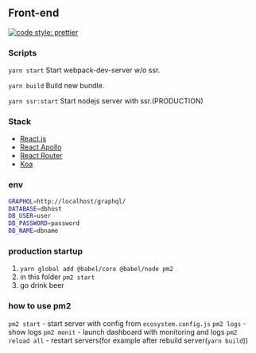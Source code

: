 ## Front-end

[![code style: prettier](https://img.shields.io/badge/code_style-prettier-ff69b4.svg?style=flat-square)](https://github.com/prettier/prettier)

### Scripts

`yarn start`
Start webpack-dev-server w/o ssr.

`yarn build`
Build new bundle.

`yarn ssr:start`
Start nodejs server with ssr.(PRODUCTION)

### Stack

-   [React.js](https://github.com/facebook/react)
-   [React Apollo](https://github.com/apollographql/react-apollo)
-   [React Router](https://github.com/ReactTraining/react-router)
-   [Koa](https://github.com/koajs/koa)

### env

```sh
GRAPHQL=http://localhost/graphql/
DATABASE=dbhost
DB_USER=user
DB_PASSWORD=password
DB_NAME=dbname
```

### production startup

1. `yarn global add @babel/core @babel/node pm2`
2. in this folder `pm2 start`
3. go drink beer

### how to use pm2

`pm2 start` - start server with config from `ecosystem.config.js`
`pm2 logs` - show logs
`pm2 monit` - launch dashboard with monitoring and logs
`pm2 reload all` - restart servers(for example after rebuild server(`yarn build`))
